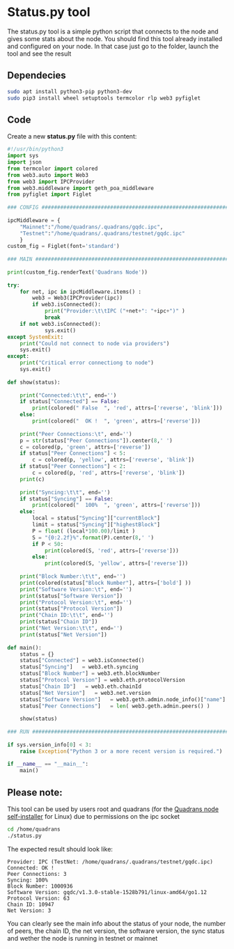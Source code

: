 Status.py tool
==============

The status.py tool is a simple python script that connects to the node and gives some stats about the node. You should find this tool already installed and configured on your node. In that case just go to the folder, launch the tool and see the result

## Dependecies

``` bash
sudo apt install python3-pip python3-dev
sudo pip3 install wheel setuptools termcolor rlp web3 pyfiglet
``` 

## Code

Create a new **status.py** file with this content:

``` python
#!/usr/bin/python3
import sys
import json
from termcolor import colored
from web3.auto import Web3
from web3 import IPCProvider
from web3.middleware import geth_poa_middleware
from pyfiglet import Figlet
	
### CONFIG #####################################################################
	
ipcMiddleware = {
	"Mainnet":"/home/quadrans/.quadrans/gqdc.ipc", 
	"Testnet":"/home/quadrans/.quadrans/testnet/gqdc.ipc"
	}
custom_fig = Figlet(font='standard')
	
### MAIN #######################################################################
	
print(custom_fig.renderText('Quadrans Node'))
	
try:
	for net, ipc in ipcMiddleware.items() :
		web3 = Web3(IPCProvider(ipc))
		if web3.isConnected():
			print("Provider:\t\tIPC ("+net+": "+ipc+")" )
			break
	if not web3.isConnected():
			sys.exit()
except SystemExit:
	print("Could not connect to node via providers")
	sys.exit()
except:
	print("Critical error connectiong to node")
	sys.exit()
	
def show(status):
	
	print("Connected:\t\t", end='')
	if status["Connected"] == False:
		print(colored(" False  ", 'red', attrs=['reverse', 'blink']))
	else:
		print(colored("  OK !  ", 'green', attrs=['reverse']))
	
	print("Peer Connections:\t", end='')
	p = str(status["Peer Connections"]).center(8,' ')
	c = colored(p, 'green', attrs=['reverse'])
	if status["Peer Connections"] < 5:
		c = colored(p, 'yellow', attrs=['reverse', 'blink'])
	if status["Peer Connections"] < 2:
		c = colored(p, 'red', attrs=['reverse', 'blink'])
	print(c)
	
	print("Syncing:\t\t", end='')
	if status["Syncing"] == False:
		print(colored("  100%  ", 'green', attrs=['reverse']))
	else:
		local = status["Syncing"]["currentBlock"]
		limit = status["Syncing"]["highestBlock"]
		P = float( (local*100.00)/limit )
		S = "{0:2.2f}%".format(P).center(8,' ')
		if P < 50:
			print(colored(S, 'red', attrs=['reverse']))
		else:
			print(colored(S, 'yellow', attrs=['reverse']))
	
	print("Block Number:\t\t", end='')
	print(colored(status["Block Number"], attrs=['bold'] ))
	print("Software Version:\t", end='')
	print(status["Software Version"])
	print("Protocol Version:\t", end='')
	print(status["Protocol Version"])
	print("Chain ID:\t\t", end='')
	print(status["Chain ID"])
	print("Net Version:\t\t", end='')
	print(status["Net Version"])
	
def main():
	status = {}
	status["Connected"] = web3.isConnected()
	status["Syncing"]   = web3.eth.syncing
	status["Block Number"] = web3.eth.blockNumber
	status["Protocol Version"] = web3.eth.protocolVersion
	status["Chain ID"]   = web3.eth.chainId
	status["Net Version"]   = web3.net.version
	status["Software Version"]   = web3.geth.admin.node_info()["name"]
	status["Peer Connections"]   = len( web3.geth.admin.peers() )
	
	show(status)
	
### RUN ########################################################################
	
if sys.version_info[0] < 3:
	raise Exception("Python 3 or a more recent version is required.")
	
if __name__ == "__main__": 
	main()
```

## Please note:

This tool can be used by users root and quadrans (for the [Quadrans node self-installer](../installation/linux_x86-64) for Linux) due to permissions on the ipc socket

``` bash
cd /home/quadrans
./status.py
``` 

The expected result should look like:

``` 
Provider: IPC (TestNet: /home/quadrans/.quadrans/testnet/gqdc.ipc)
Connected: OK !
Peer Connections: 3
Syncing: 100%
Block Number: 1000936
Software Version: gqdc/v1.3.0-stable-1528b791/linux-amd64/go1.12
Protocol Version: 63
Chain ID: 10947
Net Version: 3
```

You can clearly see the main info about the status of your node, the  number of peers, the chain ID, the net version, the software version, the sync status and wether the node is running in testnet or mainnet
